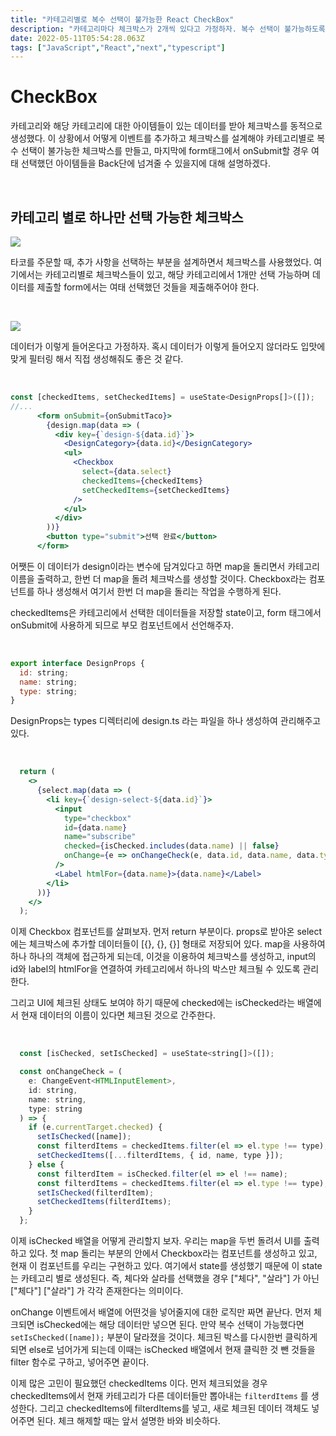 ```yaml
---
title: "카테고리별로 복수 선택이 불가능한 React CheckBox"
description: "카테고리마다 체크박스가 2개씩 있다고 가정하자. 복수 선택이 불가능하도록 설계하고, 체크한 아이템들을 마지막에 form onSubmit 할 때 넘겨주도록 구현하자."
date: 2022-05-11T05:54:28.063Z
tags: ["JavaScript","React","next","typescript"]
---
```

# CheckBox

카테고리와 해당 카테고리에 대한 아이템들이 있는 데이터를 받아 체크박스를 동적으로 생성했다. 이 상황에서 어떻게 이벤트를 추가하고 체크박스를 설계해야 카테고리별로 복수 선택이 불가능한 체크박스를 만들고, 마지막에 form태그에서 onSubmit할 경우 여태 선택했던 아이템들을 Back단에 넘겨줄 수 있을지에 대해 설명하겠다.

<br>

## 카테고리 별로 하나만 선택 가능한 체크박스

![](/images/de0d853c-7efd-4131-9125-48a44c2ebf6f-image.png)

타코를 주문할 때, 추가 사항을 선택하는 부분을 설계하면서 체크박스를 사용했었다. 여기에서는 카테고리별로 체크박스들이 있고, 해당 카테고리에서 1개만 선택 가능하며 데이터를 제출할 form에서는 여태 선택했던 것들을 제출해주어야 한다.

<br>

![](/images/6fc30679-669c-44ef-a76c-b1685c6cc367-image.png)

데이터가 이렇게 들어온다고 가정하자. 혹시 데이터가 이렇게 들어오지 않더라도 입맛에 맞게 필터링 해서 직접 생성해줘도 좋은 것 같다.

<br>

```jsx
const [checkedItems, setCheckedItems] = useState<DesignProps[]>([]);
//...
      <form onSubmit={onSubmitTaco}>
        {design.map(data => (
          <div key={`design-${data.id}`}>
            <DesignCategory>{data.id}</DesignCategory>
            <ul>
              <Checkbox
                select={data.select}
                checkedItems={checkedItems}
                setCheckedItems={setCheckedItems}
              />
            </ul>
          </div>
        ))}
        <button type="submit">선택 완료</button>
      </form>
```

어쨋든 이 데이터가 design이라는 변수에 담겨있다고 하면 map을 돌리면서 카테고리 이름을 출력하고, 한번 더 map을 돌려 체크박스를 생성할 것이다. Checkbox라는 컴포넌트를 하나 생성해서 여기서 한번 더 map을 돌리는 작업을 수행하게 된다.

checkedItems은 카테고리에서 선택한 데이터들을 저장할 state이고, form 태그에서 onSubmit에 사용하게 되므로 부모 컴포넌트에서 선언해주자.

<br>

```jsx
export interface DesignProps {
  id: string;
  name: string;
  type: string;
}
```

DesignProps는 types 디렉터리에 design.ts 라는 파일을 하나 생성하여 관리해주고 있다.

<br>

```jsx
  return (
    <>
      {select.map(data => (
        <li key={`design-select-${data.id}`}>
          <input
            type="checkbox"
            id={data.name}
            name="subscribe"
            checked={isChecked.includes(data.name) || false}
            onChange={e => onChangeCheck(e, data.id, data.name, data.type)}
          />
          <Label htmlFor={data.name}>{data.name}</Label>
        </li>
      ))}
    </>
  );
```

이제 Checkbox 컴포넌트를 살펴보자. 먼저 return 부분이다. props로 받아온 select에는 체크박스에 추가할 데이터들이 [{}, {}, {}] 형태로 저장되어 있다. map을 사용하여 하나 하나의 객체에 접근하게 되는데, 이것을 이용하여 체크박스를 생성하고, input의 id와 label의 htmlFor을 연결하여 카테고리에서 하나의 박스만 체크될 수 있도록 관리한다.

그리고 UI에 체크된 상태도 보여야 하기 때문에 checked에는 isChecked라는 배열에서 현재 데이터의 이름이 있다면 체크된 것으로 간주한다.

<br>

```jsx
  const [isChecked, setIsChecked] = useState<string[]>([]);

  const onChangeCheck = (
    e: ChangeEvent<HTMLInputElement>,
    id: string,
    name: string,
    type: string
  ) => {
    if (e.currentTarget.checked) {
      setIsChecked([name]);
      const filterdItems = checkedItems.filter(el => el.type !== type);
      setCheckedItems([...filterdItems, { id, name, type }]);
    } else {
      const filterdItem = isChecked.filter(el => el !== name);
      const filterdItems = checkedItems.filter(el => el.type !== type);
      setIsChecked(filterdItem);
      setCheckedItems(filterdItems);
    }
  };
```

이제 isChecked 배열을 어떻게 관리할지 보자. 우리는 map을 두번 돌려서 UI를 출력하고 있다. 첫 map 돌리는 부분의 안에서 Checkbox라는 컴포넌트를 생성하고 있고, 현재 이 컴포넌트를 우리는 구현하고 있다. 여기에서 state를 생성했기 때문에 이 state는 카테고리 별로 생성된다. 즉, 체다와 살라를 선택했을 경우 ["체다", "살라"] 가 아닌 ["체다"] ["살라"] 가 각각 존재한다는 의미이다.

onChange 이벤트에서 배열에 어떤것을 넣어줄지에 대한 로직만 짜면 끝난다. 먼저 체크되면 isChecked에는 해당 데이터만 넣으면 된다. 만약 복수 선택이 가능했다면 `setIsChecked([name]);` 부분이 달라졌을 것이다. 체크된 박스를 다시한번 클릭하게 되면 else로 넘어가게 되는데 이때는 isChecked 배열에서 현재 클릭한 것 뺀 것들을 filter 함수로 구하고, 넣어주면 끝이다.

이제 많은 고민이 필요했던 checkedItems 이다. 먼저 체크되었을 경우  checkedItems에서 현재 카테고리가 다른 데이터들만 뽑아내는 `filterdItems` 를 생성한다. 그리고 checkedItems에 filterdItems를 넣고, 새로 체크된 데이터 객체도 넣어주면 된다. 체크 해제할 때는 앞서 설명한 바와 비슷하다.
